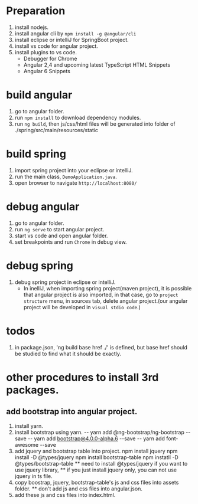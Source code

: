 # Preparation
1. install nodejs.
2. install angular cli by `npm install -g @angular/cli`
3. install eclipse or intelliJ for SpringBoot project.
4. install vs code for angular project.
5. install plugins to vs code.
   * Debugger for Chrome
   * Angular 2,4 and upcoming latest TypeScript HTML Snippets
   * Angular 6 Snippets

# build angular
1. go to angular folder.
2. run `npm install` to download dependency modules.
3. run `ng build`, then js/css/html files will be 
   generated into folder of ./spring/src/main/resources/static

# build spring 
1. import spring project into your eclipse or intelliJ.
2. run the main class, `DemoApplication.java`.
3. open browser to navigate `http://localhost:8080/`

# debug angular
1. go to angular folder.
2. run `ng serve` to start angular project.
3. start vs code and open angular folder.
4. set breakpoints and run `Chrome` in debug view.

# debug spring
1. debug spring project in eclipse or intelliJ.
    * In inelliJ, when importing spring project(maven project), it is possible that angular
      project is also imported, in that case, go to `project structure` menu, in sources tab, delete angular
      project.(our angular project will be developed in `visual stdio code`.)

# todos
1. in package.json, 'ng build base href ./' is defined, 
   but base href should be studied to find what it should be exactly.
   
#  other procedures to install 3rd packages.
## add bootstrap into angular project.
 1. install yarn.
 2. install bootstrap using yarn.
    -- yarn add @ng-bootstrap/ng-bootstrap --save
    -- yarn add bootstrap@4.0.0-alpha.6 --save
    -- yarn add font-awesome --save
3. add jquery and bootstrap table into project.
   npm install jquery 
   npm install -D @types/jquery
   npm install bootstrap-table
   npm instatll -D @types/bootstrap-table
   ** need to install @types/jquery if you want to use jquery library,
   ** if you just install jquery only, you can not use jquery in ts file.
 4. copy boostrap, jquery, bootstrap-table's js and css files into assets folder.
   ** don't add js and css files into angular.json.
 5. add these js and css files into index.html.
 
